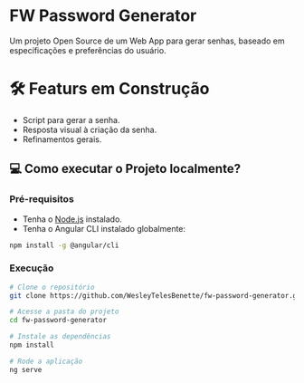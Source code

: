 # FW Password Generator

Um projeto Open Source de um Web App para gerar senhas, baseado em específicações e preferências do usuário.

# 🛠️ Featurs em Construção

- Script para gerar a senha.
- Resposta visual à criação da senha.
- Refinamentos gerais.


## 💻 Como executar o Projeto localmente?

### Pré-requisitos
- Tenha o [Node.js](https://nodejs.org/pt) instalado.
- Tenha o Angular CLI instalado globalmente:
```bash
npm install -g @angular/cli
```

### Execução
```bash
# Clone o repositório
git clone https://github.com/WesleyTelesBenette/fw-password-generator.git
```
```bash
# Acesse a pasta do projeto
cd fw-password-generator
```
```bash
# Instale as dependências
npm install
```
```bash
# Rode a aplicação
ng serve
```
<br/>
